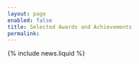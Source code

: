 ```yaml
---
layout: page
enabled: false
title: Selected Awards and Achievements
permalink: 
---
```


{% include news.liquid %}
